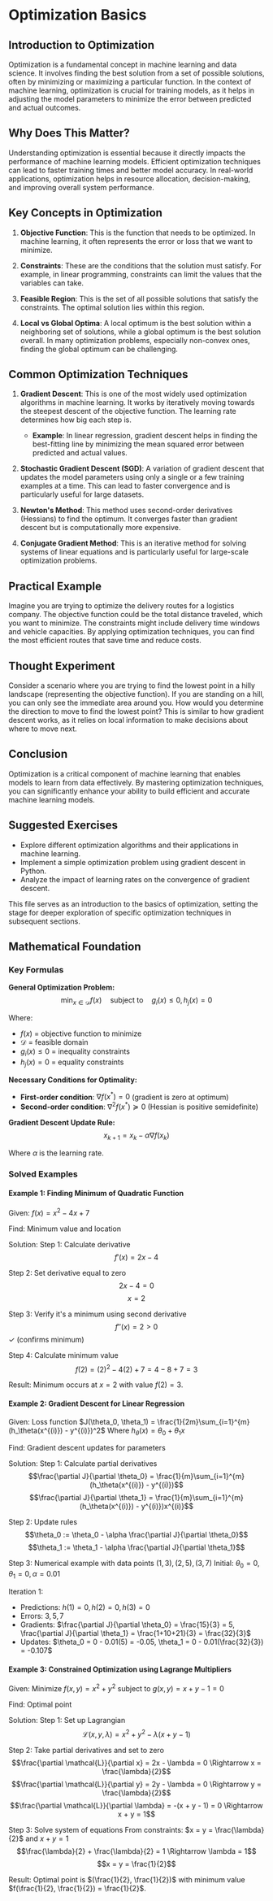 # Optimization Basics

## Introduction to Optimization

Optimization is a fundamental concept in machine learning and data science. It involves finding the best solution from a set of possible solutions, often by minimizing or maximizing a particular function. In the context of machine learning, optimization is crucial for training models, as it helps in adjusting the model parameters to minimize the error between predicted and actual outcomes.

## Why Does This Matter?

Understanding optimization is essential because it directly impacts the performance of machine learning models. Efficient optimization techniques can lead to faster training times and better model accuracy. In real-world applications, optimization helps in resource allocation, decision-making, and improving overall system performance.

## Key Concepts in Optimization

1. **Objective Function**: This is the function that needs to be optimized. In machine learning, it often represents the error or loss that we want to minimize.

2. **Constraints**: These are the conditions that the solution must satisfy. For example, in linear programming, constraints can limit the values that the variables can take.

3. **Feasible Region**: This is the set of all possible solutions that satisfy the constraints. The optimal solution lies within this region.

4. **Local vs Global Optima**: A local optimum is the best solution within a neighboring set of solutions, while a global optimum is the best solution overall. In many optimization problems, especially non-convex ones, finding the global optimum can be challenging.

## Common Optimization Techniques

1. **Gradient Descent**: This is one of the most widely used optimization algorithms in machine learning. It works by iteratively moving towards the steepest descent of the objective function. The learning rate determines how big each step is.

   - **Example**: In linear regression, gradient descent helps in finding the best-fitting line by minimizing the mean squared error between predicted and actual values.

2. **Stochastic Gradient Descent (SGD)**: A variation of gradient descent that updates the model parameters using only a single or a few training examples at a time. This can lead to faster convergence and is particularly useful for large datasets.

3. **Newton's Method**: This method uses second-order derivatives (Hessians) to find the optimum. It converges faster than gradient descent but is computationally more expensive.

4. **Conjugate Gradient Method**: This is an iterative method for solving systems of linear equations and is particularly useful for large-scale optimization problems.

## Practical Example

Imagine you are trying to optimize the delivery routes for a logistics company. The objective function could be the total distance traveled, which you want to minimize. The constraints might include delivery time windows and vehicle capacities. By applying optimization techniques, you can find the most efficient routes that save time and reduce costs.

## Thought Experiment

Consider a scenario where you are trying to find the lowest point in a hilly landscape (representing the objective function). If you are standing on a hill, you can only see the immediate area around you. How would you determine the direction to move to find the lowest point? This is similar to how gradient descent works, as it relies on local information to make decisions about where to move next.

## Conclusion

Optimization is a critical component of machine learning that enables models to learn from data effectively. By mastering optimization techniques, you can significantly enhance your ability to build efficient and accurate machine learning models.

## Suggested Exercises

- Explore different optimization algorithms and their applications in machine learning.
- Implement a simple optimization problem using gradient descent in Python.
- Analyze the impact of learning rates on the convergence of gradient descent.

This file serves as an introduction to the basics of optimization, setting the stage for deeper exploration of specific optimization techniques in subsequent sections.

## Mathematical Foundation

### Key Formulas

**General Optimization Problem:**
$$\min_{x \in \mathcal{D}} f(x) \quad \text{subject to} \quad g_i(x) \leq 0, \, h_j(x) = 0$$

Where:
- $f(x)$ = objective function to minimize
- $\mathcal{D}$ = feasible domain
- $g_i(x) \leq 0$ = inequality constraints
- $h_j(x) = 0$ = equality constraints

**Necessary Conditions for Optimality:**

- **First-order condition**: $\nabla f(x^*) = 0$ (gradient is zero at optimum)
- **Second-order condition**: $\nabla^2 f(x^*) \succeq 0$ (Hessian is positive semidefinite)

**Gradient Descent Update Rule:**
$$x_{k+1} = x_k - \alpha \nabla f(x_k)$$

Where $\alpha$ is the learning rate.

### Solved Examples

#### Example 1: Finding Minimum of Quadratic Function

Given: $f(x) = x^2 - 4x + 7$

Find: Minimum value and location

Solution:
Step 1: Calculate derivative
$$f'(x) = 2x - 4$$

Step 2: Set derivative equal to zero
$$2x - 4 = 0$$
$$x = 2$$

Step 3: Verify it's a minimum using second derivative
$$f''(x) = 2 > 0$$ ✓ (confirms minimum)

Step 4: Calculate minimum value
$$f(2) = (2)^2 - 4(2) + 7 = 4 - 8 + 7 = 3$$

Result: Minimum occurs at $x = 2$ with value $f(2) = 3$.

#### Example 2: Gradient Descent for Linear Regression

Given: Loss function $J(\theta_0, \theta_1) = \frac{1}{2m}\sum_{i=1}^{m}(h_\theta(x^{(i)}) - y^{(i)})^2$
Where $h_\theta(x) = \theta_0 + \theta_1 x$

Find: Gradient descent updates for parameters

Solution:
Step 1: Calculate partial derivatives
$$\frac{\partial J}{\partial \theta_0} = \frac{1}{m}\sum_{i=1}^{m}(h_\theta(x^{(i)}) - y^{(i)})$$
$$\frac{\partial J}{\partial \theta_1} = \frac{1}{m}\sum_{i=1}^{m}(h_\theta(x^{(i)}) - y^{(i)})x^{(i)}$$

Step 2: Update rules
$$\theta_0 := \theta_0 - \alpha \frac{\partial J}{\partial \theta_0}$$
$$\theta_1 := \theta_1 - \alpha \frac{\partial J}{\partial \theta_1}$$

Step 3: Numerical example with data points $(1, 3), (2, 5), (3, 7)$
Initial: $\theta_0 = 0, \theta_1 = 0, \alpha = 0.01$

Iteration 1:
- Predictions: $h(1) = 0, h(2) = 0, h(3) = 0$
- Errors: $3, 5, 7$
- Gradients: $\frac{\partial J}{\partial \theta_0} = \frac{15}{3} = 5, \frac{\partial J}{\partial \theta_1} = \frac{1+10+21}{3} = \frac{32}{3}$
- Updates: $\theta_0 = 0 - 0.01(5) = -0.05, \theta_1 = 0 - 0.01(\frac{32}{3}) = -0.107$

#### Example 3: Constrained Optimization using Lagrange Multipliers

Given: Minimize $f(x,y) = x^2 + y^2$ subject to $g(x,y) = x + y - 1 = 0$

Find: Optimal point

Solution:
Step 1: Set up Lagrangian
$$\mathcal{L}(x,y,\lambda) = x^2 + y^2 - \lambda(x + y - 1)$$

Step 2: Take partial derivatives and set to zero
$$\frac{\partial \mathcal{L}}{\partial x} = 2x - \lambda = 0 \Rightarrow x = \frac{\lambda}{2}$$
$$\frac{\partial \mathcal{L}}{\partial y} = 2y - \lambda = 0 \Rightarrow y = \frac{\lambda}{2}$$
$$\frac{\partial \mathcal{L}}{\partial \lambda} = -(x + y - 1) = 0 \Rightarrow x + y = 1$$

Step 3: Solve system of equations
From constraints: $x = y = \frac{\lambda}{2}$ and $x + y = 1$
$$\frac{\lambda}{2} + \frac{\lambda}{2} = 1 \Rightarrow \lambda = 1$$
$$x = y = \frac{1}{2}$$

Result: Optimal point is $(\frac{1}{2}, \frac{1}{2})$ with minimum value $f(\frac{1}{2}, \frac{1}{2}) = \frac{1}{2}$.